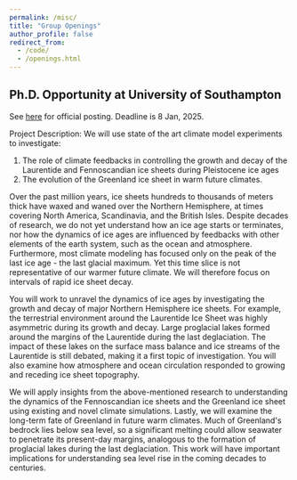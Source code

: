 ```yaml
---
permalink: /misc/
title: "Group Openings"
author_profile: false
redirect_from: 
  - /code/
  - /openings.html
---
```

## Ph.D. Opportunity at University of Southampton 

See [here](https://www.southampton.ac.uk/study/postgraduate-research/projects/melting-of-the-greenland-ice-sheet-insights-from-past-dynamics) for official posting. Deadline is 8 Jan, 2025. 

Project Description:
We will use state of the art climate model experiments to investigate:

1. The role of climate feedbacks in controlling the growth and decay of the Laurentide and Fennoscandian ice sheets during Pleistocene ice ages
2. The evolution of the Greenland ice sheet in warm future climates. 

Over the past million years, ice sheets hundreds to thousands of meters thick have waxed and waned over the Northern Hemisphere, at times covering North America, Scandinavia, and the British Isles. Despite decades of research, we do not yet understand how an ice age starts or terminates, nor how the dynamics of ice ages are influenced by feedbacks with other elements of the earth system, such as the ocean and atmosphere. Furthermore, most climate modeling has focused only on the peak of the last ice age - the last glacial maximum. Yet this time slice is not representative of our warmer future climate. We will therefore focus on intervals of rapid ice sheet decay.  

You will work to unravel the dynamics of ice ages by investigating the growth and decay of major Northern Hemisphere ice sheets. For example, the terrestrial environment around the Laurentide Ice Sheet was highly asymmetric during its growth and decay. Large proglacial lakes formed around the margins of the Laurentide during the last deglaciation. The impact of these lakes on the surface mass balance and ice streams of the Laurentide is still debated, making it a first topic of investigation. You will also examine how atmosphere and ocean circulation responded to growing and receding ice sheet topography.  

We will apply insights from the above-mentioned research to understanding the dynamics of the Fennoscandian ice sheets and the Greenland ice sheet using existing and novel climate simulations. Lastly, we will examine the long-term fate of Greenland in future warm climates. Much of Greenland's bedrock lies below sea level, so a significant melting could allow seawater to penetrate its present-day margins, analogous to the formation of proglacial lakes during the last deglaciation. This work will have important implications for understanding sea level rise in the coming decades to centuries.  


